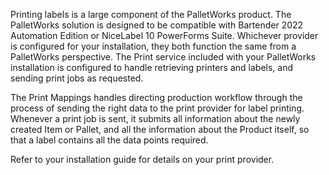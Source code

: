 Printing labels is a large component of the PalletWorks product. The PalletWorks solution is designed to be compatible with Bartender 2022 Automation Edition or NiceLabel 10 PowerForms Suite. Whichever provider is configured for your installation, they both function the same from a PalletWorks perspective. The Print service included with your PalletWorks installation is configured to handle retrieving printers and labels, and sending print jobs as requested.

The Print Mappings handles directing production workflow through the process of sending the right data to the print provider for label printing. Whenever a print job is sent, it submits all information about the newly created Item or Pallet, and all the information about the Product itself, so that a label contains all the data points required.

Refer to your installation guide for details on your print provider.